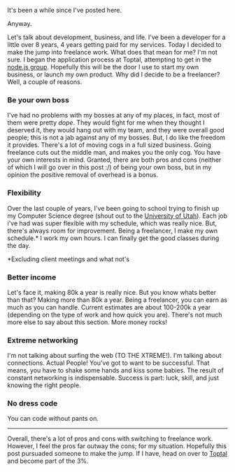 It's been a while since I've posted here. 

Anyway.

Let's talk about development, business, and life. I've been a developer for a little over 8 years, 4 years getting paid for my services. 
Today I decided to make the jump into freelance work. What does that mean for me? I'm not sure. I began the application process at Toptal, attempting to get in the [node.js group](http://www.toptal.com/nodejs).
Hopefully this will be the door I use to start my own business, or launch my own product. 
Why did I decide to be a freelancer? Well, a couple of reasons.

### Be your own boss
I've had no problems with my bosses at any of my places, in fact, most of them were pretty _dope_.
They would fight for me when they thought I deserved it, they would hang out with my team, and they were overall good people; this is not a jab against any of my bosses.
But, I do like the freedom it provides. There's a lot of moving cogs in a full sized business. Going freelance cuts out the middle man, and makes you the only cog. You have your own interests in mind.
Granted, there are both pros and cons (neither of which I will go over in this post :/) of being your own boss, but in my opinion the positive removal of overhead is a bonus.

### Flexibility
Over the last couple of years, I've been going to school trying to finish up my Computer Science degree (shout out to the [University of Utah](http://utah.edu)).
Each job i've had was super flexible with my schedule, which was really nice. But, there's always room for improvement. Being a freelancer,
I make my own schedule.* I work my own hours. I can finally get the good classes during the day.

*Excluding client meetings and what not's

### Better income
Let's face it, making 80k a year is really nice. But you know whats better than that? Making more than 80k a year. Being a freelancer, you can earn as much as you can handle.
Current estimates are about 100-200k a year (depending on the type of work and how quick you are). There's not much more else to say about this section. More money rocks!

### Extreme networking
I'm not talking about surfing the web (TO THE XTREME!). I'm talking about connections. Actual People! You've got to want to be successful. That means, you have to shake some hands and kiss some babies.
The result of constant networking is indispensable. Success is part: luck, skill, and just knowing the right people.

### No dress code
You can code without pants on. 

---

Overall, there's a lot of pros and cons with switching to freelance work. However, I feel the pros far outway the cons; for my situation. Hopefully this post pursuaded someone to make the jump. 
If I have, head on over to [Toptal](http://toptal.com) and become part of the 3%.
